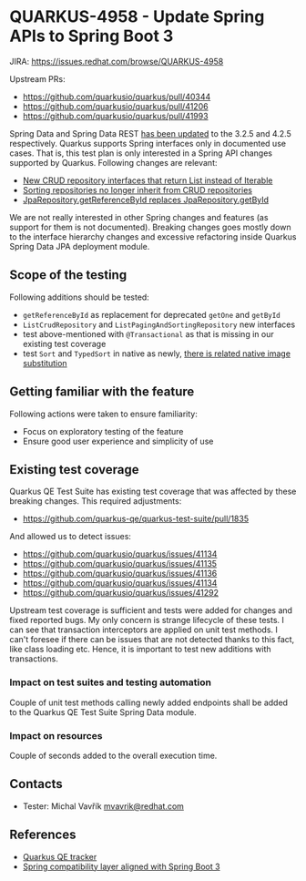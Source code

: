 # QUARKUS-4958 - Update Spring APIs to Spring Boot 3

JIRA: https://issues.redhat.com/browse/QUARKUS-4958

Upstream PRs:
- https://github.com/quarkusio/quarkus/pull/40344
- https://github.com/quarkusio/quarkus/pull/41206
- https://github.com/quarkusio/quarkus/pull/41993

Spring Data and Spring Data REST [has been updated](https://github.com/quarkusio/quarkus-spring-data-api/pull/9)
to the 3.2.5 and 4.2.5 respectively.
Quarkus supports Spring interfaces only in documented use cases.
That is, this test plan is only interested in a Spring API changes supported by Quarkus.
Following changes are relevant:
- [New CRUD repository interfaces that return List instead of Iterable](https://github.com/spring-projects/spring-data-commons/wiki/Spring-Data-2022.0-(Turing)-Release-Notes#new-crud-repository-interfaces-that-return-list-instead-of-iterable)
- [Sorting repositories no longer inherit from CRUD repositories](https://github.com/spring-projects/spring-data-commons/wiki/Spring-Data-2022.0-(Turing)-Release-Notes#sorting-repositories-no-longer-inherit-from-crud-repositories)
- [JpaRepository.getReferenceById replaces JpaRepository.getById](https://github.com/spring-projects/spring-data-commons/wiki/Spring-Data-2021.2-(Raj)-Release-Notes#jparepositorygetreferencebyid-replaces-jparepositorygetbyid)

We are not really interested in other Spring changes and features (as support for them is not documented).
Breaking changes goes mostly down to the interface hierarchy changes and excessive refactoring inside Quarkus Spring Data JPA deployment module.

## Scope of the testing
Following additions should be tested:
- `getReferenceById` as replacement for deprecated `getOne` and `getById`
- `ListCrudRepository` and `ListPagingAndSortingRepository` new interfaces
- test above-mentioned with `@Transactional` as that is missing in our existing test coverage
- test `Sort` and `TypedSort` in native as newly, [there is related native image substitution](https://github.com/quarkusio/quarkus/blob/main/extensions/spring-data-jpa/runtime/src/main/java/io/quarkus/spring/data/runtime/Target_org_springframework_data_domain_Sort_TypedSort.java)

## Getting familiar with the feature
Following actions were taken to ensure familiarity:
- Focus on exploratory testing of the feature
- Ensure good user experience and simplicity of use

## Existing test coverage
Quarkus QE Test Suite has existing test coverage that was affected by these breaking changes.
This required adjustments:
- https://github.com/quarkus-qe/quarkus-test-suite/pull/1835

And allowed us to detect issues:
- https://github.com/quarkusio/quarkus/issues/41134
- https://github.com/quarkusio/quarkus/issues/41135
- https://github.com/quarkusio/quarkus/issues/41136
- https://github.com/quarkusio/quarkus/issues/41134
- https://github.com/quarkusio/quarkus/issues/41292

Upstream test coverage is sufficient and tests were added for changes and fixed reported bugs.
My only concern is strange lifecycle of these tests.
I can see that transaction interceptors are applied on unit test methods.
I can't foresee if there can be issues that are not detected thanks to this fact, like class loading etc.
Hence, it is important to test new additions with transactions.

### Impact on test suites and testing automation
Couple of unit test methods calling newly added endpoints shall be added to the Quarkus QE Test Suite Spring Data module.

### Impact on resources
Couple of seconds added to the overall execution time.

## Contacts
* Tester: Michal Vavřík <mvavrik@redhat.com>

## References
- [Quarkus QE tracker](https://issues.redhat.com/browse/QQE-930)
- [Spring compatibility layer aligned with Spring Boot 3](https://github.com/quarkusio/quarkus/wiki/Migration-Guide-3.12#spring-compatibility-layer-aligned-with-spring-boot-3)
